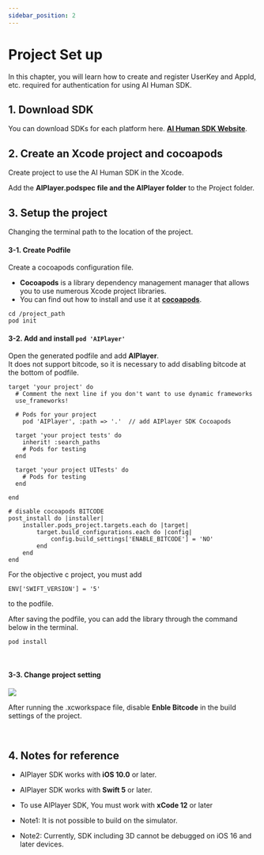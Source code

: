```yaml
---
sidebar_position: 2
---
```


# Project Set up

In this chapter, you will learn how to create and register UserKey and AppId, etc. required for authentication for using AI Human SDK.

## 1. Download SDK
You can download SDKs for each platform here. **[AI Human SDK Website](https://aitalk.deepbrainai.io)**.

## 2. Create an Xcode project and cocoapods

Create project to use the AI Human SDK in the Xcode.

Add the **AIPlayer.podspec file and the AIPlayer folder** to the Project folder.


## 3. Setup the project

Changing the terminal path to the location of the project.

#### 3-1. Create Podfile

Create a cocoapods configuration file.
- **Cocoapods** is a library dependency management manager that allows you to use numerous Xcode project libraries.
- You can find out how to install and use it at **[cocoapods](https://cocoapods.org)**.

```console
cd /project_path
pod init
```

#### 3-2. Add and install `pod 'AIPlayer'`

Open the generated podfile and add **AIPlayer**. <br/>
It does not support bitcode, so it is necessary to add disabling bitcode at the bottom of podfile.

```console
target 'your project' do
  # Comment the next line if you don't want to use dynamic frameworks
  use_frameworks!

  # Pods for your project
	pod 'AIPlayer', :path => '.'  // add AIPlayer SDK Cocoapods

  target 'your project tests' do
    inherit! :search_paths
    # Pods for testing
  end

  target 'your project UITests' do
    # Pods for testing
  end

end

# disable cocoapods BITCODE
post_install do |installer|
    installer.pods_project.targets.each do |target|
        target.build_configurations.each do |config|
            config.build_settings['ENABLE_BITCODE'] = 'NO'
        end
    end
end
```

For the objective c project, you must add
```
ENV['SWIFT_VERSION'] = '5'
```
 to the podfile.

After saving the podfile, you can add the library through the command below in the terminal.

```
pod install
```

<br/>

#### 3-3. Change project setting

<img src="/img/aihuman/ios/aisample_disable_bitcode.png" /> <br/>
 
 After running the .xcworkspace file, disable **Enble Bitcode** in the build settings of the project.

<br/>

## 4. Notes for reference

- AIPlayer SDK works with **iOS 10.0** or later.

- AIPlayer SDK works with **Swift 5** or later.

- To use AIPlayer SDK, You must work with **xCode 12** or later

- Note1: It is not possible to build on the simulator.

- Note2: Currently, SDK including 3D cannot be debugged on iOS 16 and later devices.

<br/>
